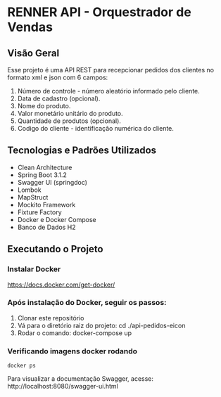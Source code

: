 # RENNER API - Orquestrador de Vendas

## Visão Geral
Esse projeto é uma API REST para recepcionar pedidos dos clientes no formato xml e json com 6 campos:
1. Número de controle - número aleatório informado pelo cliente.
2. Data de cadastro (opcional).
3. Nome do produto.
4. Valor monetário unitário do produto.
5. Quantidade de produtos (opcional).
6. Codigo do cliente - identificação numérica do cliente.

## Tecnologias e Padrões Utilizados

* Clean Architecture
* Spring Boot 3.1.2
* Swagger UI (springdoc)
* Lombok
* MapStruct
* Mockito Framework
* Fixture Factory
* Docker e Docker Compose
* Banco de Dados H2

## Executando o Projeto

### Instalar Docker
https://docs.docker.com/get-docker/

### Após instalação do Docker, seguir os passos:
1. Clonar este repositório
2. Vá para o diretório raiz do projeto: cd ./api-pedidos-eicon
3. Rodar o comando: docker-compose up

### Verificando imagens docker rodando
```
docker ps
```
Para visualizar a documentação Swagger, acesse: http://localhost:8080/swagger-ui.html

